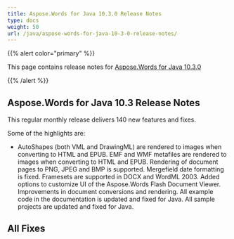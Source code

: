```yaml
---
title: Aspose.Words for Java 10.3.0 Release Notes
type: docs
weight: 50
url: /java/aspose-words-for-java-10-3-0-release-notes/
---
```


{{% alert color="primary" %}} 

This page contains release notes for [Aspose.Words for Java 10.3.0](http://www.aspose.com/downloads/words/java/new-releases/aspose.words-for-java-10.3.0/)

{{% /alert %}} 

## **Aspose.Words for Java 10.3 Release Notes**

This regular monthly release delivers 140 new features and fixes. 

Some of the highlights are: 

- AutoShapes (both VML and DrawingML) are rendered to images when converting to HTML and EPUB.
  EMF and WMF metafiles are rendered to images when converting to HTML and EPUB. 
  Rendering of document pages to PNG, JPEG and BMP is supported. 
  Mergefield date formatting is fixed. 
  Framesets are supported in DOCX and WordML 2003. 
  Added options to customize UI of the Aspose.Words Flash Document Viewer. 
  Improvements in document conversions and rendering. 
  All example code in the documentation is updated and fixed for Java. 
  All sample projects are updated and fixed for Java. 
## **All Fixes**
